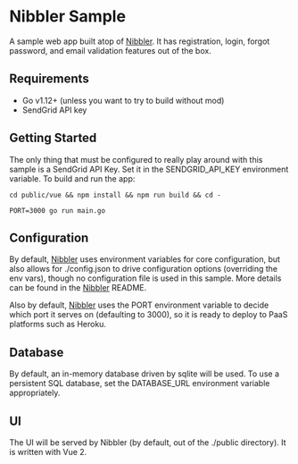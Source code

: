# Nibbler Sample

A sample web app built atop of [Nibbler](https://github.com/markdicksonjr/nibbler).  It has registration, login, forgot 
password, and email validation features out of the box.

## Requirements
- Go v1.12+ (unless you want to try to build without mod)
- SendGrid API key

## Getting Started

The only thing that must be configured to really play around with this sample is a SendGrid
API Key.  Set it in the SENDGRID_API_KEY environment variable.  To build and run the app:

`cd public/vue && npm install && npm run build && cd -`

`PORT=3000 go run main.go`

## Configuration

By default, [Nibbler](https://github.com/markdicksonjr/nibbler) uses environment variables for core 
configuration, but also allows for ./config.json to drive configuration options (overriding the env 
vars), though no configuration file is used in this sample.  More details can be found in the 
[Nibbler](https://github.com/markdicksonjr/nibbler) README.

Also by default, [Nibbler](https://github.com/markdicksonjr/nibbler) uses the PORT environment variable 
to decide which port it serves on (defaulting to 3000), so it is ready to deploy to PaaS platforms such 
as Heroku.

## Database

By default, an in-memory database driven by sqlite will be used.  To use a persistent SQL database, set 
the DATABASE_URL environment variable appropriately.

## UI

The UI will be served by Nibbler (by default, out of the ./public directory).  It is written with Vue 2.